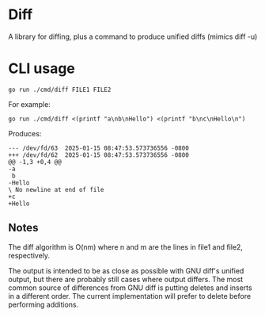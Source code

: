 # Diff

A library for diffing, plus a command to produce unified diffs (mimics diff -u)

# CLI usage
```
go run ./cmd/diff FILE1 FILE2
```

For example:
```
go run ./cmd/diff <(printf "a\nb\nHello") <(printf "b\nc\nHello\n")
```

Produces:
```
--- /dev/fd/63  2025-01-15 08:47:53.573736556 -0800
+++ /dev/fd/62  2025-01-15 08:47:53.573736556 -0800
@@ -1,3 +0,4 @@
-a
 b
-Hello
\ No newline at end of file
+c
+Hello
```

## Notes

The diff algorithm is O(nm) where n and m are the lines in file1 and file2, respectively.

The output is intended to be as close as possible with GNU diff's unified output, but
there are probably still cases where output differs. The most common source of differences
from GNU diff is putting deletes and inserts in a different order. The current implementation
will prefer to delete before performing additions.
